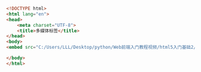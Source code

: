 
<BlogInfo title="35.多媒体标签" author="白日梦想猿" pv=0 read_times=0 pre_cost_time=0分10秒 category="html5学习" tag_list="['html5学习']" create_time="2020.07.15 22:13:23" update_time="2020.07.15 22:28:18" />

```html
<!DOCTYPE html>
<html lang="en">
<head>
    <meta charset="UTF-8">
    <title>多媒体标签</title>
</head>
<body>
<embed src="C:/Users/LLL/Desktop/python/Web前端入门教程视频/html5入门基础2/30 embed引入网上视频.avi">

</body>
</html>
```
